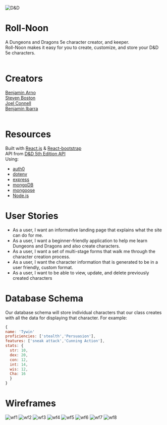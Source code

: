 ![D&D](https://upload.wikimedia.org/wikipedia/en/thumb/8/8e/Dungeons_%26_Dragons_5th_Edition_logo.svg/1920px-Dungeons_%26_Dragons_5th_Edition_logo.svg.png)

# Roll-Noon
A Dungeons and Dragons 5e character creator, and keeper.</br>
Roll-Noon makes it easy for you to create, customize, and store your D&D 5e characters.</br></br>

<!-- Missing directions to get started: environment variables -->
# Creators
[Benjamin Arno](https://github.com/Barnord)</br>
[Steven Boston](https://github.com/Steven-Boston)</br>
[Joel Connell](https://github.com/zgameboyz)</br>
[Benjamin Ibarra](https://github.com/BeniBarra)</br></br>

# Resources
Built with [React.js](https://reactjs.org/) & [React-bootstrap](https://react-bootstrap.github.io/) </br>
API from [D&D 5th Edition API](http://www.dnd5eapi.co/)</br>
Using:
- [auth0](https://auth0.com/docs)
- [dotenv](https://www.npmjs.com/package/dotenv)
- [express](https://www.npmjs.com/package/express)
- [mongoDB](https://www.npmjs.com/package/mongodb)
- [mongoose](https://mongoosejs.com/)
- [Node.js](https://nodejs.org/en/)

# User Stories

- As a user, I want an informative landing page that explains what the site can do for me. 
- As a user, I want a beginner-friendly application to help me learn Dungeons and Dragons and also create characters.
- As a user, I want a set of multi-stage forms that walk me through the character creation process. 
- As a user, I want the character information that is generated to be in a user friendly, custom format. 
- As a user, I want to be able to view, update, and delete previously created characters

# Database Schema

Our database schema will store individual characters that our class creates with all the data for displaying that character. For example:
```javascript
{
name: 'Tywin'
proficiencies: ['stealth','Persuasion'],
features: ['sneak attack','Cunning Action'],
stats: {
  str: 10,
  dex: 20,
  con: 12,
  int: 14,
  wis: 12,
  Cha: 16
  }
}
```

# Wireframes

![wf1](https://cdn.discordapp.com/attachments/858135354015481887/859154208074891294/CS_Mobile_Form.png)
![wf2](https://cdn.discordapp.com/attachments/858135354015481887/859154182132203570/CS_Mobile_Character_Page.png)
![wf3](https://cdn.discordapp.com/attachments/858135354015481887/859154122527211530/CS_Mobile_Landing.png)
![wf4](https://cdn.discordapp.com/attachments/858135354015481887/859154150817660958/CS_Mobile_Dash.png)
![wf5](https://cdn.discordapp.com/attachments/858135354015481887/859114558941429791/Character_Sonnet_Landing.png)
![wf6](https://cdn.discordapp.com/attachments/858135354015481887/859114585792446494/Character_Sonnet_Dashboard.png)
![wf7](https://cdn.discordapp.com/attachments/858135354015481887/859134892922372106/CS_Character_Page.png)
![wf8](https://cdn.discordapp.com/attachments/858135354015481887/859134947674292264/CS_Form.png)
